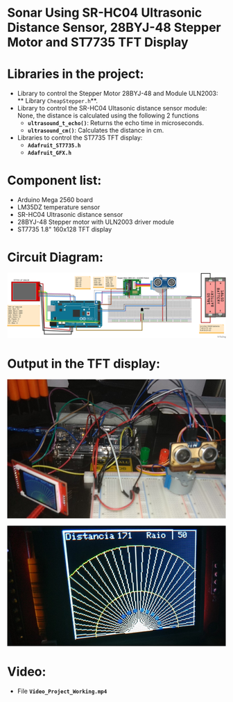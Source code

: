 # Sonar Using SR-HC04 Ultrasonic Distance Sensor, 28BYJ-48 Stepper Motor and ST7735 TFT Display       
         
# Libraries in the project:         
 - Library to control the Stepper Motor 28BYJ-48 and Module ULN2003: ** Library `CheapStepper.h`**.       
 - Library to control the SR-HC04 Ultasonic distance sensor module: None, the distance is calculated using the following 2 functions       
	- **`ultrasound_t_echo()`**: Returns the echo time in microseconds.      
	- **`ultrasound_cm()`**: Calculates the distance in cm.     
 - Libraries to control the ST7735 TFT display:        
	- **`Adafruit_ST7735.h`**      
	- **`Adafruit_GFX.h`**      
      

# Component list:         
 - Arduino Mega 2560 board         
 - LM35DZ temperature sensor     
 - SR-HC04 Ultrasonic distance sensor       
 - 28BYJ-48 Stepper motor with ULN2003 driver module      
 - ST7735 1.8"  160x128 TFT display      
      

# Circuit Diagram:       
![Circuit diagram](./Diagram_StepperMotor_UltraSound_TFTdisplay.png)         
        

# Output in the TFT display:       
![Assembled Circuit](./Output_Assembled_Circuit.jpg)         
      
![Output in TFT Display](./Output_Display_TFT.jpg)         
        

# Video:      
 - File **`Video_Project_Working.mp4`**       
          
